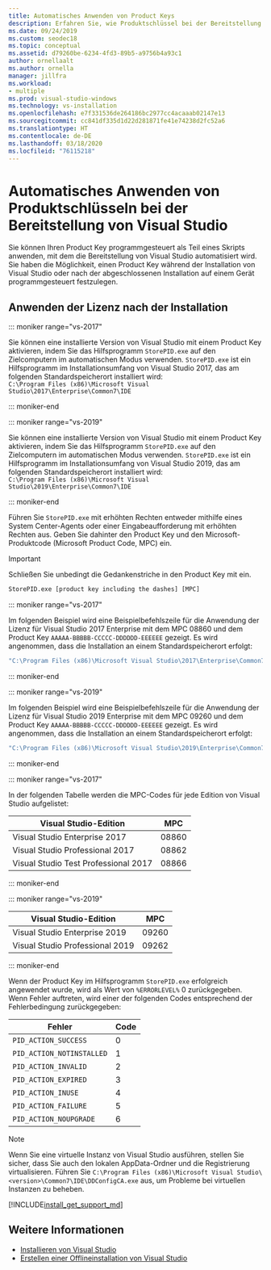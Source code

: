 ```yaml
---
title: Automatisches Anwenden von Product Keys
description: Erfahren Sie, wie Produktschlüssel bei der Bereitstellung von Visual Studio programmgesteuert angewendet werden.
ms.date: 09/24/2019
ms.custom: seodec18
ms.topic: conceptual
ms.assetid: d79260be-6234-4fd3-89b5-a9756b4a93c1
author: ornellaalt
ms.author: ornella
manager: jillfra
ms.workload:
- multiple
ms.prod: visual-studio-windows
ms.technology: vs-installation
ms.openlocfilehash: e7f331536de264186bc2977cc4acaaab02147e13
ms.sourcegitcommit: cc841df335d1d22d281871fe41e74238d2fc52a6
ms.translationtype: HT
ms.contentlocale: de-DE
ms.lasthandoff: 03/18/2020
ms.locfileid: "76115218"
---
```

# <a name="automatically-apply-product-keys-when-deploying-visual-studio"></a>Automatisches Anwenden von Produktschlüsseln bei der Bereitstellung von Visual Studio

Sie können Ihren Product Key programmgesteuert als Teil eines Skripts anwenden, mit dem die Bereitstellung von Visual Studio automatisiert wird. Sie haben die Möglichkeit, einen Product Key während der Installation von Visual Studio oder nach der abgeschlossenen Installation auf einem Gerät programmgesteuert festzulegen.

## <a name="apply-the-license-after-installation"></a>Anwenden der Lizenz nach der Installation

::: moniker range="vs-2017"

Sie können eine installierte Version von Visual Studio mit einem Product Key aktivieren, indem Sie das Hilfsprogramm `StorePID.exe` auf den Zielcomputern im automatischen Modus verwenden. `StorePID.exe` ist ein Hilfsprogramm im Installationsumfang von Visual Studio 2017, das am folgenden Standardspeicherort installiert wird: <br> `C:\Program Files (x86)\Microsoft Visual Studio\2017\Enterprise\Common7\IDE`

::: moniker-end

::: moniker range="vs-2019"

Sie können eine installierte Version von Visual Studio mit einem Product Key aktivieren, indem Sie das Hilfsprogramm `StorePID.exe` auf den Zielcomputern im automatischen Modus verwenden. `StorePID.exe` ist ein Hilfsprogramm im Installationsumfang von Visual Studio 2019, das am folgenden Standardspeicherort installiert wird: <br> `C:\Program Files (x86)\Microsoft Visual Studio\2019\Enterprise\Common7\IDE`

::: moniker-end

 Führen Sie `StorePID.exe` mit erhöhten Rechten entweder mithilfe eines System Center-Agents oder einer Eingabeaufforderung mit erhöhten Rechten aus. Geben Sie dahinter den Product Key und den Microsoft-Produktcode (Microsoft Product Code, MPC) ein.

>[!IMPORTANT]
> Schließen Sie unbedingt die Gedankenstriche in den Product Key mit ein.

 ```cmd
 StorePID.exe [product key including the dashes] [MPC]
 ```

::: moniker range="vs-2017"

Im folgenden Beispiel wird eine Beispielbefehlszeile für die Anwendung der Lizenz für Visual Studio 2017 Enterprise mit dem MPC 08860 und dem Product Key `AAAAA-BBBBB-CCCCC-DDDDDD-EEEEEE` gezeigt. Es wird angenommen, dass die Installation an einem Standardspeicherort erfolgt:

```cmd
"C:\Program Files (x86)\Microsoft Visual Studio\2017\Enterprise\Common7\IDE\StorePID.exe" AAAAA-BBBBB-CCCCC-DDDDDD-EEEEEE 08860
```

::: moniker-end

::: moniker range="vs-2019"

Im folgenden Beispiel wird eine Beispielbefehlszeile für die Anwendung der Lizenz für Visual Studio 2019 Enterprise mit dem MPC 09260 und dem Product Key `AAAAA-BBBBB-CCCCC-DDDDDD-EEEEEE` gezeigt. Es wird angenommen, dass die Installation an einem Standardspeicherort erfolgt:

```cmd
"C:\Program Files (x86)\Microsoft Visual Studio\2019\Enterprise\Common7\IDE\StorePID.exe" AAAAA-BBBBB-CCCCC-DDDDDD-EEEEEE 09260
```

::: moniker-end

::: moniker range="vs-2017"

 In der folgenden Tabelle werden die MPC-Codes für jede Edition von Visual Studio aufgelistet:

| Visual Studio-Edition                | MPC   |
|--------------------------------------|-------|
| Visual Studio Enterprise 2017        | 08860 |
| Visual Studio Professional 2017      | 08862 |
| Visual Studio Test Professional 2017 | 08866 |

::: moniker-end

::: moniker range="vs-2019"

| Visual Studio-Edition                | MPC   |
|--------------------------------------|-------|
| Visual Studio Enterprise 2019        | 09260 |
| Visual Studio Professional 2019      | 09262 |

::: moniker-end

Wenn der Product Key im Hilfsprogramm `StorePID.exe` erfolgreich angewendet wurde, wird als Wert von `%ERRORLEVEL%` 0 zurückgegeben. Wenn Fehler auftreten, wird einer der folgenden Codes entsprechend der Fehlerbedingung zurückgegeben:

| Fehler                     | Code |
|---------------------------|------|
| `PID_ACTION_SUCCESS`      | 0    |
| `PID_ACTION_NOTINSTALLED` | 1    |
| `PID_ACTION_INVALID`      | 2    |
| `PID_ACTION_EXPIRED`      | 3    |
| `PID_ACTION_INUSE`        | 4    |
| `PID_ACTION_FAILURE`      | 5    |
| `PID_ACTION_NOUPGRADE`    | 6    |

> [!NOTE]
> Wenn Sie eine virtuelle Instanz von Visual Studio ausführen, stellen Sie sicher, dass Sie auch den lokalen AppData-Ordner und die Registrierung virtualisieren. Führen Sie `C:\Program Files (x86)\Microsoft Visual Studio\<version>\Common7\IDE\DDConfigCA.exe` aus, um Probleme bei virtuellen Instanzen zu beheben.  

[!INCLUDE[install_get_support_md](includes/install_get_support_md.md)]

## <a name="see-also"></a>Weitere Informationen

* [Installieren von Visual Studio](../install/install-visual-studio.md)
* [Erstellen einer Offlineinstallation von Visual Studio](../install/create-an-offline-installation-of-visual-studio.md)
